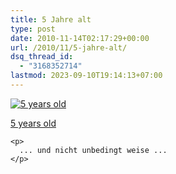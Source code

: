 ```yaml
---
title: 5 Jahre alt
type: post
date: 2010-11-14T02:17:29+00:00
url: /2010/11/5-jahre-alt/
dsq_thread_id:
  - "3168352714"
lastmod: 2023-09-10T19:14:13+07:00
---
```

<div class="media image">
  <a href="http://www.flickr.com/photos/schreibblogade/5174922145/" title="5 years old"><img src="//farm5.static.flickr.com/4107/5174922145_cecf419904_z_d.jpg" alt="5 years old" /></p>

  <p>
    5 years old
  </p>

  <p>
    </a></div>

    <p>
      ... und nicht unbedingt weise ...
    </p>
